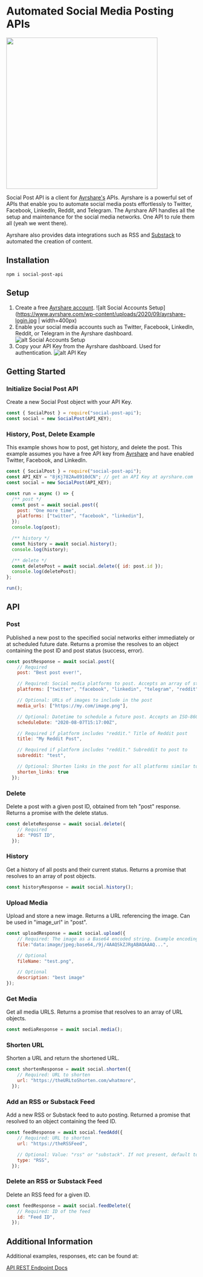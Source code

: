# Automated Social Media Posting APIs

<img src="https://www.ayrshare.com/wp-content/uploads/2020/08/ayr-logo-2156-reduced.png" width="400">

Social Post API is a client for [Ayrshare's](https://www.ayrshare.com) APIs. Ayrshare is a powerful set of APIs that enable you to automate social media posts effortlessly to Twitter, Facebook, LinkedIn, Reddit, and Telegram. The Ayrshare API handles all the setup and maintenance for the social media networks. One API to rule them all (yeah we went there).

Ayrshare also provides data integrations such as RSS and [Substack](https://www.ayrshare.com/substack) to automated the creation of content.

## Installation

`npm i social-post-api`

## Setup

1. Create a free [Ayrshare account](https://app.ayrshare.com).
   ![alt Social Accounts Setup](https://www.ayrshare.com/wp-content/uploads/2020/09/ayrshare-login.jpg | width=400px)
2. Enable your social media accounts such as Twitter, Facebook, LinkedIn, Reddit, or Telegram in the Ayrshare dashboard.
   ![alt Social Accounts Setup](https://www.ayrshare.com/wp-content/uploads/2020/09/ayrshare-social-scaled.jpg)
3. Copy your API Key from the Ayrshare dashboard. Used for authentication.
   ![alt API Key](https://www.ayrshare.com/wp-content/uploads/2020/09/ayrshare-api-key-scaled.jpg)

## Getting Started

### Initialize Social Post API

Create a new Social Post object with your API Key.

``` javascript
const { SocialPost } = require("social-post-api");
const social = new SocialPost(API_KEY);
```

### History, Post, Delete Example

This example shows how to post, get history, and delete the post. This example assumes you have a free API key from [Ayrshare](https://www.ayrshare.com) and have enabled Twitter, Facebook, and LinkedIn.

``` javascript
const { SocialPost } = require("social-post-api");
const API_KEY = "8jKj782Aw8910dCN"; // get an API Key at ayrshare.com
const social = new SocialPost(API_KEY);

const run = async () => {
  /** post */
  const post = await social.post({
    post: "One more time",
    platforms: ["twitter", "facebook", "linkedin"],
  });
  console.log(post);

  /** history */
  const history = await social.history();
  console.log(history);

  /** delete */
  const deletePost = await social.delete({ id: post.id });
  console.log(deletePost);
};

run();
```

## API

### Post

Published a new post to the specified social networks either immediately or at scheduled future date. Returns a promise the resolves to an object containing the post ID and post status (success, error).

``` javascript
const postResponse = await social.post({
    // Required
    post: "Best post ever!",

    // Required: Social media platforms to post. Accepts an array of strings with values: "facebook", "twitter", "linkedin", "reddit", or "telegram".
    platforms: ["twitter", "facebook", "linkedin", "telegram", "reddit"],

	// Optional: URLs of images to include in the post
	media_urls: ["https://my.com/image.png"],

	// Optional: Datetime to schedule a future post. Accepts an ISO-8601 UTC date time in format "YYYY-MM-DDThh:mm:ssZ". Example: 2021-07-08T12:30:00Z
	scheduleDate: "2020-08-07T15:17:00Z",

	// Required if platform includes "reddit." Title of Reddit post
	title: "My Reddit Post",

	// Required if platform includes "reddit." Subreddit to post to
	subreddit: "test",

	// Optional: Shorten links in the post for all platforms similar to bit.ly. Only URLS starting with http or https will be shortened. Default value: true.
	shorten_links: true
  });
```

### Delete

Delete a post with a given post ID, obtained from teh "post" response. Returns a promise with the delete status.

``` javascript
const deleteResponse = await social.delete({
    // Required
    id: "POST ID",
  });
```

### History

Get a history of all posts and their current status. Returns a promise that resolves to an array of post objects.

``` javascript
const historyResponse = await social.history();
```

### Upload Media

Upload and store a new image. Returns a URL referencing the image. Can be used in "image_url" in "post".

``` javascript
const uploadResponse = await social.upload({
	// Required: The image as a Base64 encoded string. Example encoding: https://www.base64-image.de/
	file:"data:image/jpeg;base64,/9j/4AAQSkZJRgABAQAAAQ...",

	// Optional
	fileName: "test.png",

	// Optional
    description: "best image"
});
```

### Get Media

Get all media URLS. Returns a promise that resolves to an array of URL objects.

``` javascript
const mediaResponse = await social.media();
```

### Shorten URL

Shorten a URL and return the shortened URL.

``` javascript
const shortenResponse = await social.shorten({
    // Required: URL to shorten
    url: "https://theURLtoShorten.com/whatmore",
  });
```

### Add an RSS or Substack Feed

Add a new RSS or Substack feed to auto posting. Returned a promise that resolved to an object containing the feed ID.

``` javascript
const feedResponse = await social.feedAdd({
	// Required: URL to shorten
	url: "https://theRSSFeed",

    // Optional: Value: "rss" or "substack". If not present, default to "rss"
    type: "RSS",
  });
```

### Delete an RSS or Substack Feed

Delete an RSS feed for a given ID.

``` javascript
const feedResponse = await social.feedDelete({
	// Required: ID of the feed
	id: "Feed ID",
  });
```

## Additional Information

Additional examples, responses, etc can be found at:

[API REST Endpoint Docs](https://docs.ayrshare.com/rest-api/endpoints)
